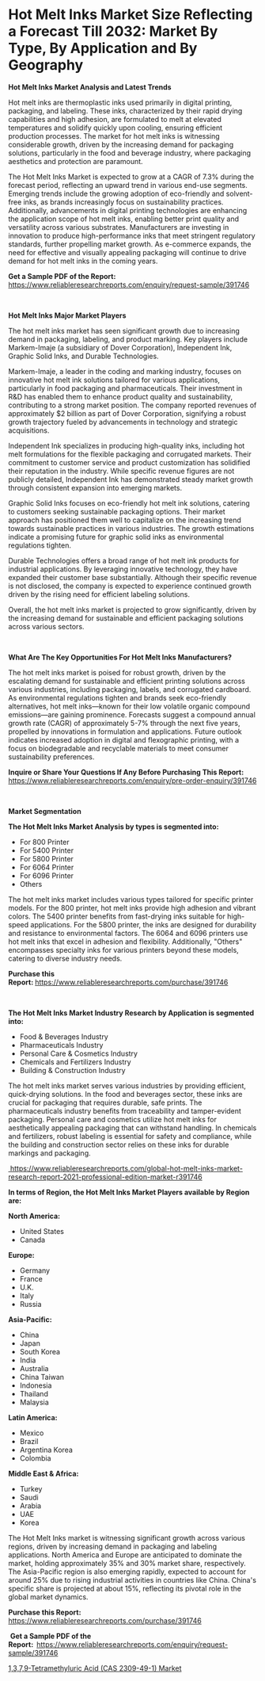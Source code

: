 <p><h1>Hot Melt Inks Market Size Reflecting a Forecast Till 2032: Market By Type, By Application and By Geography</h1></p><p><strong>Hot Melt Inks Market Analysis and Latest Trends</strong></p>
<p><p>Hot melt inks are thermoplastic inks used primarily in digital printing, packaging, and labeling. These inks, characterized by their rapid drying capabilities and high adhesion, are formulated to melt at elevated temperatures and solidify quickly upon cooling, ensuring efficient production processes. The market for hot melt inks is witnessing considerable growth, driven by the increasing demand for packaging solutions, particularly in the food and beverage industry, where packaging aesthetics and protection are paramount. </p><p>The Hot Melt Inks Market is expected to grow at a CAGR of 7.3% during the forecast period, reflecting an upward trend in various end-use segments. Emerging trends include the growing adoption of eco-friendly and solvent-free inks, as brands increasingly focus on sustainability practices. Additionally, advancements in digital printing technologies are enhancing the application scope of hot melt inks, enabling better print quality and versatility across various substrates. Manufacturers are investing in innovation to produce high-performance inks that meet stringent regulatory standards, further propelling market growth. As e-commerce expands, the need for effective and visually appealing packaging will continue to drive demand for hot melt inks in the coming years.</p></p>
<p><strong>Get a Sample PDF of the Report:&nbsp;</strong> <a href="https://www.reliableresearchreports.com/enquiry/request-sample/391746?utm_campaign=34&utm_medium=2&utm_source=Github&utm_content=ia&utm_term=16012025&utm_id=hot-melt-inks">https://www.reliableresearchreports.com/enquiry/request-sample/391746</a></p>
<p>&nbsp;</p>
<p><strong>Hot Melt Inks Major Market Players</strong></p>
<p><p>The hot melt inks market has seen significant growth due to increasing demand in packaging, labeling, and product marking. Key players include Markem-Imaje (a subsidiary of Dover Corporation), Independent Ink, Graphic Solid Inks, and Durable Technologies.</p><p>Markem-Imaje, a leader in the coding and marking industry, focuses on innovative hot melt ink solutions tailored for various applications, particularly in food packaging and pharmaceuticals. Their investment in R&D has enabled them to enhance product quality and sustainability, contributing to a strong market position. The company reported revenues of approximately $2 billion as part of Dover Corporation, signifying a robust growth trajectory fueled by advancements in technology and strategic acquisitions.</p><p>Independent Ink specializes in producing high-quality inks, including hot melt formulations for the flexible packaging and corrugated markets. Their commitment to customer service and product customization has solidified their reputation in the industry. While specific revenue figures are not publicly detailed, Independent Ink has demonstrated steady market growth through consistent expansion into emerging markets.</p><p>Graphic Solid Inks focuses on eco-friendly hot melt ink solutions, catering to customers seeking sustainable packaging options. Their market approach has positioned them well to capitalize on the increasing trend towards sustainable practices in various industries. The growth estimations indicate a promising future for graphic solid inks as environmental regulations tighten.</p><p>Durable Technologies offers a broad range of hot melt ink products for industrial applications. By leveraging innovative technology, they have expanded their customer base substantially. Although their specific revenue is not disclosed, the company is expected to experience continued growth driven by the rising need for efficient labeling solutions.</p><p>Overall, the hot melt inks market is projected to grow significantly, driven by the increasing demand for sustainable and efficient packaging solutions across various sectors.</p></p>
<p>&nbsp;</p>
<p><strong>What Are The Key Opportunities For Hot Melt Inks Manufacturers?</strong></p>
<p><p>The hot melt inks market is poised for robust growth, driven by the escalating demand for sustainable and efficient printing solutions across various industries, including packaging, labels, and corrugated cardboard. As environmental regulations tighten and brands seek eco-friendly alternatives, hot melt inks—known for their low volatile organic compound emissions—are gaining prominence. Forecasts suggest a compound annual growth rate (CAGR) of approximately 5-7% through the next five years, propelled by innovations in formulation and applications. Future outlook indicates increased adoption in digital and flexographic printing, with a focus on biodegradable and recyclable materials to meet consumer sustainability preferences.</p></p>
<p><strong>Inquire or Share Your Questions If Any Before Purchasing This Report:</strong> <a href="https://www.reliableresearchreports.com/enquiry/pre-order-enquiry/391746?utm_campaign=34&utm_medium=2&utm_source=Github&utm_content=ia&utm_term=16012025&utm_id=hot-melt-inks">https://www.reliableresearchreports.com/enquiry/pre-order-enquiry/391746</a></p>
<p>&nbsp;</p>
<p><strong>Market Segmentation</strong></p>
<p><strong>The Hot Melt Inks Market Analysis by types is segmented into:</strong></p>
<p><ul><li>For 800 Printer</li><li>For 5400 Printer</li><li>For 5800 Printer</li><li>For 6064 Printer</li><li>For 6096 Printer</li><li>Others</li></ul></p>
<p><p>The hot melt inks market includes various types tailored for specific printer models. For the 800 printer, hot melt inks provide high adhesion and vibrant colors. The 5400 printer benefits from fast-drying inks suitable for high-speed applications. For the 5800 printer, the inks are designed for durability and resistance to environmental factors. The 6064 and 6096 printers use hot melt inks that excel in adhesion and flexibility. Additionally, "Others" encompasses specialty inks for various printers beyond these models, catering to diverse industry needs.</p></p>
<p><strong>Purchase this Report:&nbsp;</strong><a href="https://www.reliableresearchreports.com/purchase/391746?utm_campaign=34&utm_medium=2&utm_source=Github&utm_content=ia&utm_term=16012025&utm_id=hot-melt-inks">https://www.reliableresearchreports.com/purchase/391746</a></p>
<p>&nbsp;</p>
<p><strong>The Hot Melt Inks Market Industry Research by Application is segmented into:</strong></p>
<p><ul><li>Food & Beverages Industry</li><li>Pharmaceuticals Industry</li><li>Personal Care & Cosmetics Industry</li><li>Chemicals and Fertilizers Industry</li><li>Building & Construction Industry</li></ul></p>
<p><p>The hot melt inks market serves various industries by providing efficient, quick-drying solutions. In the food and beverages sector, these inks are crucial for packaging that requires durable, safe prints. The pharmaceuticals industry benefits from traceability and tamper-evident packaging. Personal care and cosmetics utilize hot melt inks for aesthetically appealing packaging that can withstand handling. In chemicals and fertilizers, robust labeling is essential for safety and compliance, while the building and construction sector relies on these inks for durable markings and packaging.</p></p>
<p><a href="https://www.reliableresearchreports.com/global-hot-melt-inks-market-research-report-2021-professional-edition-market-r391746?utm_campaign=34&utm_medium=2&utm_source=Github&utm_content=ia&utm_term=16012025&utm_id=hot-melt-inks">&nbsp;https://www.reliableresearchreports.com/global-hot-melt-inks-market-research-report-2021-professional-edition-market-r391746</a></p>
<p><strong>In terms of Region, the Hot Melt Inks Market Players available by Region are:</strong></p>
<p>
    <p> <strong> North America: </strong>
        <ul>
            <li>United States</li>
            <li>Canada</li>
        </ul>
        </p> 
    <p> <strong> Europe: </strong>
        <ul>
            <li>Germany</li>
            <li>France</li>
            <li>U.K.</li>
            <li>Italy</li>
            <li>Russia</li>
        </ul>
        </p> 
    <p> <strong> Asia-Pacific: </strong>
        <ul>
            <li>China</li>
            <li>Japan</li>
            <li>South Korea</li>
            <li>India</li>
            <li>Australia</li>
            <li>China Taiwan</li>
            <li>Indonesia</li>
            <li>Thailand</li>
            <li>Malaysia</li>
        </ul>
        </p> 
    <p> <strong> Latin America: </strong>
        <ul>
            <li>Mexico</li>
            <li>Brazil</li>
            <li>Argentina Korea</li>
            <li>Colombia</li>
        </ul>
        </p> 
    <p> <strong> Middle East & Africa: </strong>
        <ul>
            <li>Turkey</li>
            <li>Saudi</li>
            <li>Arabia</li>
            <li>UAE</li>
            <li>Korea</li>
        </ul>
    </p>
    </p>
<p><p>The Hot Melt Inks market is witnessing significant growth across various regions, driven by increasing demand in packaging and labeling applications. North America and Europe are anticipated to dominate the market, holding approximately 35% and 30% market share, respectively. The Asia-Pacific region is also emerging rapidly, expected to account for around 25% due to rising industrial activities in countries like China. China's specific share is projected at about 15%, reflecting its pivotal role in the global market dynamics.</p></p>
<p><strong>Purchase this Report: </strong><a href="https://www.reliableresearchreports.com/purchase/391746?utm_campaign=34&utm_medium=2&utm_source=Github&utm_content=ia&utm_term=16012025&utm_id=hot-melt-inks">https://www.reliableresearchreports.com/purchase/391746</a></p>
<p>&nbsp;<strong>Get a Sample PDF of the Report:&nbsp;&nbsp;</strong><a href="https://www.reliableresearchreports.com/enquiry/request-sample/391746?utm_campaign=34&utm_medium=2&utm_source=Github&utm_content=ia&utm_term=16012025&utm_id=hot-melt-inks">https://www.reliableresearchreports.com/enquiry/request-sample/391746</a></p>
<p><strong></strong></p>
<p><p><a href="https://github.com/guneycigdem35/Market-Research-Report-List-5/blob/main/1379-tetramethyluric-acid-cas-2309-49-1-market.md?utm_campaign=34&utm_medium=2&utm_source=Github&utm_content=ia&utm_term=16012025&utm_id=hot-melt-inks">1,3,7,9-Tetramethyluric Acid (CAS 2309-49-1) Market</a></p></p>